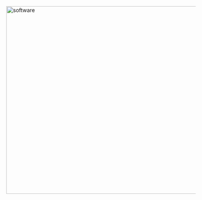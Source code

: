 <img width="540" height="500" alt="software" src="https://github.com/user-attachments/assets/cf819947-e333-4234-94c9-162c5508f547" />
